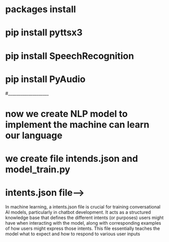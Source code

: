 # packages install
# pip install pyttsx3
# pip install SpeechRecognition
# pip install PyAudio
#____________________
# now we create NLP model to implement the machine can learn our language
# we create file intends.json and model_train.py
# intents.json file-->
 <p>In machine learning, a intents.json file is crucial for training conversational AI models, particularly in chatbot development. It acts as a structured knowledge base that defines the different intents (or purposes) users might have when interacting with the model, along with corresponding examples of how users might express those intents. This file essentially teaches the model what to expect and how to respond to various user inputs</p>

 